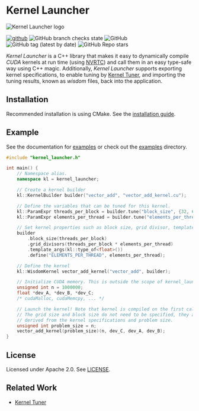 # Kernel Launcher

![Kernel Launcher logo](https://kerneltuner.github.io/kernel_launcher/_images/logo.png)


[![github](https://img.shields.io/badge/github-repo-000.svg?logo=github&labelColor=gray&color=blue)](https://github.com/KernelTuner/kernel_launcher/)
![GitHub branch checks state](https://img.shields.io/github/workflow/status/KernelTuner/kernel_launcher/Build%20documentation)
![GitHub](https://img.shields.io/github/license/KernelTuner/kernel_launcher)
![GitHub tag (latest by date)](https://img.shields.io/github/v/tag/KernelTuner/kernel_launcher)
![GitHub Repo stars](https://img.shields.io/github/stars/KernelTuner/kernel_launcher?style=social)




_Kernel Launcher_ is a C++ library that makes it easy to dynamically compile _CUDA_ kernels at run time (using [NVRTC](https://docs.nvidia.com/cuda/nvrtc/index.html)) and call them in an easy type-safe way using C++ magic.
Additionally, _Kernel Launcher_ supports exporting kernel specifications, to enable tuning by [Kernel Tuner](https://github.com/KernelTuner/kernel_tuner), and importing the tuning results, known as _wisdom_ files, back into the application.



## Installation

Recommended installation is using CMake. See the [installation guide](https://kerneltuner.github.io/kernel_launcher/install.html).

## Example

See the documentation for [examples](https://kerneltuner.github.io/kernel_launcher/example.html) or check out the [examples](https://github.com/KernelTuner/kernel_launcher/tree/master/examples) directory.

```cpp
#include "kernel_launcher.h"

int main() {
    // Namespace alias.
    namespace kl = kernel_launcher;

    // Create a kernel builder
    kl::KernelBuilder builder("vector_add", "vector_add_kernel.cu");

    // Define the variables that can be tuned for this kernel.
    kl::ParamExpr threads_per_block = builder.tune("block_size", {32, 64, 128, 256, 512, 1024});
    kl::ParamExpr elements_per_thread = builder.tune("elements_per_thread", {1, 2, 4, 8});

    // Set kernel properties such as block size, grid divisor, template arguments, etc.
    builder
        .block_size(threads_per_block)
        .grid_divisors(threads_per_block * elements_per_thread)
        .template_args(kl::type_of<float>())
        .define("ELEMENTS_PER_THREAD", elements_per_thread);

    // Define the kernel
    kl::WisdomKernel vector_add_kernel("vector_add", builder);

    // Initialize CUDA memory. This is outside the scope of kernel_launcher.
    unsigned int n = 1000000;
    float *dev_A, *dev_B, *dev_C;
    /* cudaMalloc, cudaMemcpy, ... */

    // Launch the kernel! Note that kernel is compiled on the first call.
    // The grid size and block size do not need to be specified, they are
    // derived from the kernel specifications and problem size.
    unsigned int problem_size = n;
    vector_add_kernel(problem_size)(n, dev_C, dev_A, dev_B);
}

```

## License

Licensed under Apache 2.0. See [LICENSE](https://github.com/KernelTuner/kernel_launcher/blob/master/LICENSE).


## Related Work

* [Kernel Tuner](https://github.com/KernelTuner/kernel_tuner)

